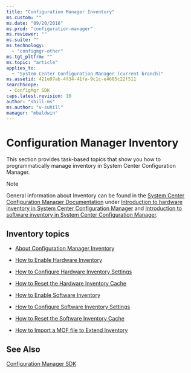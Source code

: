 ```yaml
---
title: "Configuration Manager Inventory"
ms.custom: ""
ms.date: "09/20/2016"
ms.prod: "configuration-manager"
ms.reviewer: ""
ms.suite: ""
ms.technology:
  - "configmgr-other"
ms.tgt_pltfrm: ""
ms.topic: "article"
applies_to:
  - "System Center Configuration Manager (current branch)"
ms.assetid: 421e07ab-4f34-41fa-9c1c-e4685c22f511searchScope: - ConfigMgr SDK
caps.latest.revision: 10
author: "shill-ms"
ms.author: "v-suhill"
manager: "mbaldwin"
---
```

# Configuration Manager Inventory
This section provides task-based topics that show you how to programmatically manage inventory in System Center Configuration Manager.  

> [!NOTE]
>  General information about Inventory can be found in the [System Center Configuration Manager Documentation](https://docs.microsoft.com/sccm/index) under [Introduction to hardware inventory in System Center Configuration Manager](https://docs.microsoft.com/sccm/core/clients/manage/inventory/introduction-to-hardware-inventory) and [Introduction to software inventory in System Center Configuration Manager](https://docs.microsoft.com/sccm/core/clients/manage/inventory/introduction-to-software-inventory).  

## Inventory topics  

-   [About Configuration Manager Inventory](../../../../develop/core/clients/inventory/about-configuration-manager-inventory.md)  

-   [How to Enable Hardware Inventory](../../../../develop/core/clients/inventory/how-to-enable-hardware-inventory.md)  

-   [How to Configure Hardware Inventory Settings](../../../../develop/core/clients/inventory/how-to-configure-hardware-inventory-settings.md)  

-   [How to Reset the Hardware Inventory Cache](../../../../develop/core/clients/inventory/how-to-reset-the-hardware-inventory-cache.md)  

-   [How to Enable Software Inventory](../../../../develop/core/clients/inventory/how-to-enable-software-inventory.md)  

-   [How to Configure Software Inventory Settings](../../../../develop/core/clients/inventory/how-to-configure-software-inventory-settings.md)  

-   [How to Reset the Software Inventory Cache](../../../../develop/core/clients/inventory/how-to-reset-the-software-inventory-cache.md)  

-   [How to Import a MOF file to Extend Inventory](../../../../develop/core/clients/inventory/how-to-import-a-mof-file-to-extend-inventory.md)  

## See Also  
 [Configuration Manager SDK](../../../../develop/core/misc/system-center-configuration-manager-sdk.md)
